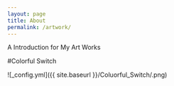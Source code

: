 ```yaml
---
layout: page
title: About
permalink: /artwork/
---
```

A Introduction for My Art Works

#Colorful Switch

![_config.yml]({{ site.baseurl }}/Coluorful_Switch/.png)